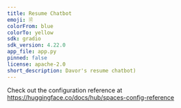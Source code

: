 ```yaml
---
title: Resume Chatbot
emoji: 🗎
colorFrom: blue
colorTo: yellow
sdk: gradio
sdk_version: 4.22.0
app_file: app.py
pinned: false
license: apache-2.0
short_description: Davor's resume chatbot)
---
```


Check out the configuration reference at https://huggingface.co/docs/hub/spaces-config-reference
